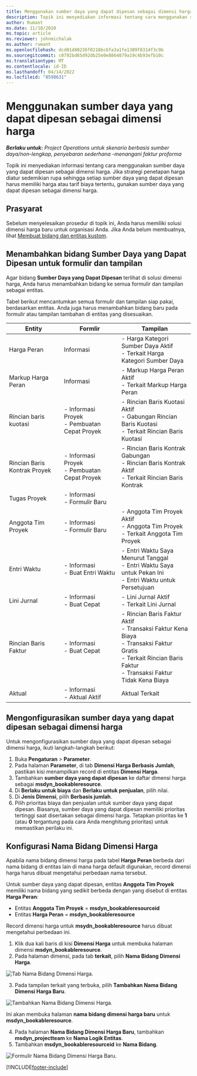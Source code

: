 ```yaml
---
title: Menggunakan sumber daya yang dapat dipesan sebagai dimensi harga
description: Topik ini menyediakan informasi tentang cara menggunakan sumber daya yang dapat dipesan sebagai dimensi harga.
author: Rumant
ms.date: 11/18/2020
ms.topic: article
ms.reviewer: johnmichalak
ms.author: rumant
ms.openlocfilehash: dcd01d80236f0218bc6fa3a1fe1389f8314f3c9b
ms.sourcegitcommit: c0792bd65d92db25e0e8864879a19c4b93efb10c
ms.translationtype: MT
ms.contentlocale: id-ID
ms.lasthandoff: 04/14/2022
ms.locfileid: "8598631"
---
```

# <a name="use-a-bookable-resource-as-a-pricing-dimension"></a>Menggunakan sumber daya yang dapat dipesan sebagai dimensi harga

 _**Berlaku untuk:** Project Operations untuk skenario berbasis sumber daya/non-lengkap, penyebaran sederhana -menangani faktur proforma_ 

Topik ini menyediakan informasi tentang cara menggunakan sumber daya yang dapat dipesan sebagai dimensi harga. Jika strategi penetapan harga diatur sedemikian rupa sehingga setiap sumber daya yang dapat dipesan harus memiliki harga atau tarif biaya tertentu, gunakan sumber daya yang dapat dipesan sebagai dimensi harga.

## <a name="prerequisites"></a>Prasyarat
Sebelum menyelesaikan prosedur di topik ini, Anda harus memiliki solusi dimensi harga baru untuk organisasi Anda. Jika Anda belum membuatnya, lihat [Membuat bidang dan entitas kustom](../pricing-costing/create-custom-fields-entities-pricing-dimensions.md).

## <a name="add-the-bookable-resource-field-to-forms-and-views"></a>Menambahkan bidang Sumber Daya yang Dapat Dipesan untuk formulir dan tampilan
Agar bidang **Sumber Daya yang Dapat Dipesan** terlihat di solusi dimensi harga, Anda harus menambahkan bidang ke semua formulir dan tampilan sebagai entitas.

Tabel berikut mencantumkan semua formulir dan tampilan siap pakai, berdasarkan entitas. Anda juga harus menambahkan bidang baru pada formulir atau tampilan tambahan di entitas yang disesuaikan.

|   Entity        | Formlir   |Tampilan        |
| ------------------------------|---------------------------------|----------------------------------|
|  Harga Peran| Informasi | - Harga Kategori Sumber Daya Aktif<br> - Terkait Harga Kategori Sumber Daya |
|  Markup Harga Peran| Informasi| - Markup Harga Peran Aktif<br>- Terkait Markup Harga Peran |
|  Rincian baris kuotasi| - Informasi Proyek<br>- Pembuatan Cepat Proyek| - Rincian Baris Kuotasi Aktif<br>- Gabungan Rincian Baris Kuotasi<br>- Terkait Rincian Baris Kuotasi |
|  Rincian Baris Kontrak Proyek| - Informasi Proyek<br>- Pembuatan Cepat Proyek| - Rincian Baris Kontrak Gabungan<br>- Rincian Baris Kontrak Aktif<br>- Terkait Rincian Baris Kontrak |
|  Tugas Proyek| - Informasi<br>- Formulir Baru| &nbsp; |
|  Anggota Tim Proyek| - Informasi<br>- Formulir Baru| - Anggota Tim Proyek Aktif<br>- Anggota Tim Proyek<br>- Terkait Anggota Tim Proyek |
|  Entri Waktu| - Informasi<br>- Buat Entri Waktu| - Entri Waktu Saya Menurut Tanggal<br>- Entri Waktu Saya untuk Pekan Ini<br>- Entri Waktu untuk Persetujuan|
|  Lini Jurnal| - Informasi<br>- Buat Cepat| - Lini Jurnal Aktif<br>- Terkait Lini Jurnal |
|  Rincian Baris Faktur| - Informasi<br>- Buat Cepat| - Rincian Baris Faktur Aktif<br>- Transaksi Faktur Kena Biaya<br>- Transaksi Faktur Gratis<br>- Terkait Rincian Baris Faktur <br>- Transaksi Faktur Tidak Kena Biaya|
|  Aktual| - Informasi<br>- Aktual Aktif| Aktual Terkait |

## <a name="set-up-a-bookable-resource-as-a-pricing-dimension"></a>Mengonfigurasikan sumber daya yang dapat dipesan sebagai dimensi harga
Untuk mengonfigurasikan sumber daya yang dapat dipesan sebagai dimensi harga, ikuti langkah-langkah berikut:

1. Buka **Pengaturan** > **Parameter**. 
2. Pada halaman **Parameter**, di tab **Dimensi Harga Berbasis Jumlah**, pastikan kisi menampilkan record di entitas **Dimensi Harga**. 
2. Tambahkan **sumber daya yang dapat dipesan** ke daftar dimensi harga sebagai **msdyn_bookableresource**. 
3. Di **Berlaku untuk biaya** dan **Berlaku untuk penjualan**, pilih nilai.
4. Di **Jenis Dimensi**, pilih **Berbasis jumlah**. 
5. Pilih prioritas biaya dan penjualan untuk sumber daya yang dapat dipesan. Biasanya, sumber daya yang dapat dipesan memiliki prioritas tertinggi saat disertakan sebagai dimensi harga. Tetapkan prioritas ke **1** (atau **0** tergantung pada cara Anda menghitung prioritas) untuk memastikan perilaku ini.

## <a name="set-up-pricing-dimension-field-names"></a>Konfigurasi Nama Bidang Dimensi Harga

Apabila nama bidang dimensi harga pada tabel **Harga Peran** berbeda dari nama bidang di entitas lain di mana harga default digunakan, record dimensi harga harus dibuat mengetahui perbedaan nama tersebut.  

Untuk sumber daya yang dapat dipesan, entitas **Anggota Tim Proyek** memiliki nama bidang yang sedikit berbeda dengan yang disebut di entitas **Harga Peran**: 

 - Entitas **Anggota Tim Proyek** = **msdyn_bookableresourceid**
 - Entitas **Harga Peran** = **msdyn_bookableresource**

Record dimensi harga untuk **msydn_bookableresource** harus dibuat mengetahui perbedaan ini.

1. Klik dua kali baris di kisi **Dimensi Harga** untuk membuka halaman dimensi **msdyn_bookableresource**.
2. Pada halaman dimensi, pada tab **terkait**, pilih **Nama Bidang Dimensi Harga**.

  ![Tab Nama Bidang Dimensi Harga.](media/PD-fieldname.png)

3. Pada tampilan terkait yang terbuka, pilih **Tambahkan Nama Bidang Dimensi Harga Baru**.

  ![Tambahkan Nama Bidang Dimensi Harga.](media/Add-NewPD-fieldname.png)

  Ini akan membuka halaman **nama bidang dimensi harga baru** untuk **msdyn_bookableresource**. 

4. Pada halaman **Nama Bidang Dimensi Harga Baru**, tambahkan **msdyn_projectteam** ke **Nama Logik Entitas**.
5. Tambahkan **msdyn_bookableresourceid** ke **Nama Bidang**.

 ![Formulir Nama Bidang Dimensi Harga Baru.](media/PD-fieldname-Added.png)


[!INCLUDE[footer-include](../includes/footer-banner.md)]